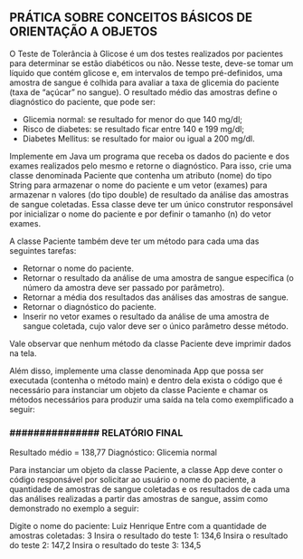## PRÁTICA SOBRE CONCEITOS BÁSICOS DE ORIENTAÇÃO A OBJETOS
O Teste de Tolerância à Glicose é um dos testes realizados por pacientes para determinar se estão diabéticos ou não. Nesse teste, deve-se tomar um líquido que contém glicose e, em intervalos de tempo pré-definidos, uma amostra de sangue é colhida para avaliar a taxa de glicemia do paciente (taxa de “açúcar” no sangue). O resultado médio das amostras define o diagnóstico do paciente, que pode ser:
- Glicemia normal: se resultado for menor do que 140 mg/dl;
- Risco de diabetes: se resultado ficar entre 140 e 199 mg/dl; 
- Diabetes Mellitus: se resultado for maior ou igual a 200 mg/dl.

Implemente em Java um programa que receba os dados do paciente e dos exames realizados pelo mesmo e retorne o diagnóstico. Para isso, crie uma classe denominada Paciente que contenha um atributo (nome) do tipo String para armazenar o nome do paciente e um vetor (exames) para armazenar n valores (do tipo double) de resultado da análise das amostras de sangue coletadas. Essa classe deve ter um único construtor responsável por inicializar o nome do paciente e por definir o tamanho (n) do vetor exames.

A classe Paciente também deve ter um método para cada uma das seguintes tarefas:

- Retornar o nome do paciente.
- Retornar o resultado da análise de uma amostra de sangue específica (o número da amostra deve ser passado por parâmetro).
- Retornar a média dos resultados das análises das amostras de sangue.
- Retornar o diagnóstico do paciente.
- Inserir no vetor exames o resultado da análise de uma amostra de sangue coletada, cujo valor deve ser o único parâmetro desse método. 

Vale observar que nenhum método da classe Paciente deve imprimir dados na tela.
 
Além disso, implemente uma classe denominada App que possa ser executada (contenha o método main) e dentro dela exista o código que é necessário para instanciar um objeto da classe Paciente e chamar os métodos necessários para produzir uma saída na tela como exemplificado a seguir:

### ############### RELATÓRIO FINAL ###############
Resultado médio = 138,77
Diagnóstico: Glicemia normal

Para instanciar um objeto da classe Paciente, a classe App deve conter o código responsável por solicitar ao usuário o nome do paciente, a quantidade de amostras de sangue coletadas e os resultados de cada uma das análises realizadas a partir das amostras de sangue, assim como demonstrado no exemplo a seguir:

Digite o nome do paciente: Luiz Henrique
Entre com a quantidade de amostras coletadas: 3
Insira o resultado do teste 1: 134,6
Insira o resultado do teste 2: 147,2
Insira o resultado do teste 3: 134,5

